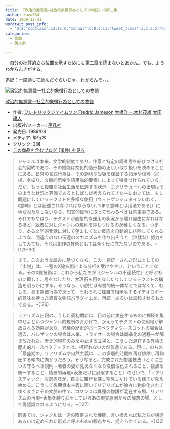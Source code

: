 ```yaml
---
title: 『政治的無意識―社会的象徴行為としての物語』の第二章
author: kazu634
date: 1969-12-31
wordtwit_post_info:
  - 'O:8:"stdClass":13:{s:6:"manual";b:0;s:11:"tweet_times";i:1;s:5:"delay";i:0;s:7:"enabled";i:1;s:10:"separation";s:2:"60";s:7:"version";s:3:"3.7";s:14:"tweet_template";b:0;s:6:"status";i:2;s:6:"result";a:0:{}s:13:"tweet_counter";i:2;s:13:"tweet_log_ids";a:1:{i:0;i:3487;}s:9:"hash_tags";a:0:{}s:8:"accounts";a:1:{i:0;s:7:"kazu634";}}'
categories:
  - 修論
  - 英文学

---
```

<div class="section">
<p>
    　自分の批評的立ち位置を示すためにも第二章を読まないとあかん。でも、ようわからんきがする。
</p>
  
<p>
    追記：一度通して読んだぐらいじゃ、わからんぞ。。。
</p>
  
<div class="hatena-asin-detail">
<a href="http://www.amazon.co.jp/dp/4582744176/?tag=hatena_st1-22&ascsubtag=d-7ibv" onclick="__gaTracker('send', 'event', 'outbound-article', 'http://www.amazon.co.jp/dp/4582744176/?tag=hatena_st1-22&ascsubtag=d-7ibv', '');"><img src="https://images-na.ssl-images-amazon.com/images/I/41PWJPSY0DL._SL160_.jpg" class="hatena-asin-detail-image" alt="政治的無意識―社会的象徴行為としての物語" title="政治的無意識―社会的象徴行為としての物語" /></a></p> 
    
<div class="hatena-asin-detail-info">
<p class="hatena-asin-detail-title">
<a href="http://www.amazon.co.jp/dp/4582744176/?tag=hatena_st1-22&ascsubtag=d-7ibv" onclick="__gaTracker('send', 'event', 'outbound-article', 'http://www.amazon.co.jp/dp/4582744176/?tag=hatena_st1-22&ascsubtag=d-7ibv', '政治的無意識―社会的象徴行為としての物語');">政治的無意識―社会的象徴行為としての物語</a>
</p>
      
<ul>
<li>
<span class="hatena-asin-detail-label">作者:</span> <a href="http://d.hatena.ne.jp/keyword/%A5%D5%A5%EC%A5%C9%A5%EA%A5%C3%A5%AF%A5%B8%A5%A7%A5%A4%A5%E0%A5%BD%A5%F3" onclick="__gaTracker('send', 'event', 'outbound-article', 'http://d.hatena.ne.jp/keyword/%A5%D5%A5%EC%A5%C9%A5%EA%A5%C3%A5%AF%A5%B8%A5%A7%A5%A4%A5%E0%A5%BD%A5%F3', 'フレドリックジェイムソン');" class="keyword">フレドリックジェイムソン</a>,<a href="http://d.hatena.ne.jp/keyword/Fredric%20Jameson" onclick="__gaTracker('send', 'event', 'outbound-article', 'http://d.hatena.ne.jp/keyword/Fredric%20Jameson', 'Fredric Jameson');" class="keyword">Fredric Jameson</a>,<a href="http://d.hatena.ne.jp/keyword/%C2%E7%B6%B6%CD%CE%B0%EC" onclick="__gaTracker('send', 'event', 'outbound-article', 'http://d.hatena.ne.jp/keyword/%C2%E7%B6%B6%CD%CE%B0%EC', '大橋洋一');" class="keyword">大橋洋一</a>,<a href="http://d.hatena.ne.jp/keyword/%CC%DA%C2%BC%CC%D0%CD%BA" onclick="__gaTracker('send', 'event', 'outbound-article', 'http://d.hatena.ne.jp/keyword/%CC%DA%C2%BC%CC%D0%CD%BA', '木村茂雄');" class="keyword">木村茂雄</a>,<a href="http://d.hatena.ne.jp/keyword/%C2%C0%C5%C4%B9%CC%BF%CD" onclick="__gaTracker('send', 'event', 'outbound-article', 'http://d.hatena.ne.jp/keyword/%C2%C0%C5%C4%B9%CC%BF%CD', '太田耕人');" class="keyword">太田耕人</a>
</li>
<li>
<span class="hatena-asin-detail-label">出版社/メーカー:</span> <a href="http://d.hatena.ne.jp/keyword/%CA%BF%CB%DE%BC%D2" onclick="__gaTracker('send', 'event', 'outbound-article', 'http://d.hatena.ne.jp/keyword/%CA%BF%CB%DE%BC%D2', '平凡社');" class="keyword">平凡社</a>
</li>
<li>
<span class="hatena-asin-detail-label">発売日:</span> 1989/08
</li>
<li>
<span class="hatena-asin-detail-label">メディア:</span> 単行本
</li>
<li>
<span class="hatena-asin-detail-label">クリック</span>: 2回
</li>
<li>
<a href="http://d.hatena.ne.jp/asin/4582744176" onclick="__gaTracker('send', 'event', 'outbound-article', 'http://d.hatena.ne.jp/asin/4582744176', 'この商品を含むブログ (18件) を見る');" target="_blank">この商品を含むブログ (18件) を見る</a>
</li>
</ul>
</div>
    
<div class="hatena-asin-detail-foot">
</div>
</div>
  
<p>
<a name="seemore"></a>
</p>
  
<blockquote>
<p>
      ジャンルは本来、文学的制度であり、作家と特定の読者層を結びつける社会的契約であり、その機能は文化的造形物の正しい取り扱いを決めることにある。日常の言語行為は、その適切な受容を保証する指示や信号（抑揚、身振り、文脈的示唆や語用論的要素）によって特徴づけられている。だが、もっと複雑な社会生活を伝達する状況―エクリチュールの出現はそのような状況と等価であるとしばしば考えられてきた―においては、もし問題にしているテクストを多様な使用（ウィトゲンシュタインいわく、《意味》とは記述されなければならない[つまり意味とは用法である]）にゆだねたりしないなら、知覚的信号に取って代わるべきは約束事である。それでもやはり、テクストが直接的な運用の状況から離れ自由になればなるほど、読者に対しジャンルの規則を押しつけるのが難しくなる。つまり、ある文学的発話に対して望ましくない反応を自動的に排除してくれるような、間違えのない伝達のメカニズムを作り出そうと（無駄な）努力をしてみても、それは創作の技術としては全く役に立たないのである。~(129-30)
</p>
</blockquote>
  
<blockquote>
<p>
      さて、このような読みに基づくなら、この一見統一された形式としての「小説」は、一種のX線技術による分析を受けやすい、ということになる。そのX線技術は、これから私たちが《ジャンルの不連続性》と呼ぶものに即して、層をなしたり、大理石も用をなしたりしているテクストの構造を明らかにする。そうなら、小説とは有機的統一体などではなくて、むしろ、ある象徴行為であって、それぞれに独自で相矛盾するイデオロギー的意味を持った異質な物語パラダイムを、再統一あるいは調和させるものである。~(176)
</p>
</blockquote>
  
<blockquote>
<p>
      リアリズム出現のこうした最初期には、目の前に実在するものに神経を集中せよというジャンル的規制のおかげで、かえってテクストの使用域が解放される効果があり、異種の歴史的パースペクティヴ―スコットの場合は過去、バルザックの場合は未来、ドライサーの場合は商品化の過程―が解き放たれた。歴史的現在のみを中止する立場と、こうした混在する異種の歴史的パースペクティヴとは、相容れないのが普通である。現に、のちの「最盛期の」リアリズムや自然主義は、この多層的時間を再び排除し再抑圧する傾向に向かうだろう。そうなると、完成された物語技法（とくに三つの守るべき規則―著者の姿が見えなくなり没個性化されること、視点を統一すること、情景的再現=表象だけに局限すること）のせいで、「リアリスティック」な選択肢が、自らに苦行を課し窒息しかけている様子が見え始める。こうして後期資本主義に置いてリアリズムが徐々に物象化されてゆくまさにその文脈の中で、ロマンスは異種の物語が混在する場、リアリズムの再現=表象を縛り抑圧しているあの現実原則からの解放の場、として再認識されるようになる。~(127)
</p>
</blockquote>
  
<blockquote>
<p>
      同書では、ジャンルは一連の限定された機能、言い換えれば私たちが構造あるいは定められた形式と呼ぶものの観点から、捉えられている。~(132)
</p>
</blockquote>
</div>
